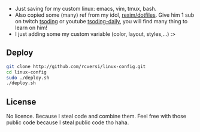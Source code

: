 - Just saving for my custom linux: emacs, vim, tmux, bash. 
- Also copied some (many) ref from my idol, [rexim/dotfiles](https://github.com/rexim/dotfiles). Give him 1 sub on twitch  [tsoding](https://www.twitch.tv/tsoding) or youtube [tsoding-daily](https://www.youtube.com/@TsodingDaily/featured), you will find many thing to learn on him! 
- I just adding some my custom variable (color, layout, styles,...) :> 
## Deploy 
```bash
git clone http://github.com/rcversi/linux-config.git
cd linux-config
sudo ./deploy.sh
./deploy.sh
```

## License
No licence. Because I steal code and combine them. Feel free with those public code because I steal public code tho haha.
